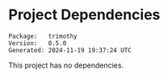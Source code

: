 # Project Dependencies
    Package:   trimothy
    Version:   0.5.0
    Generated: 2024-11-19 19:37:24 UTC

This project has no dependencies.

